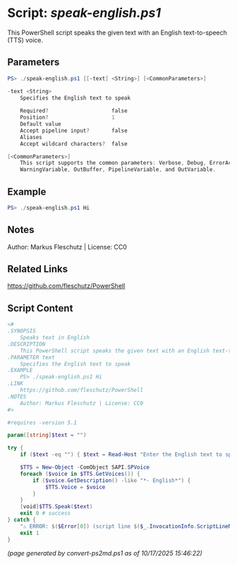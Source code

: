 Script: *speak-english.ps1*
========================

This PowerShell script speaks the given text with an English text-to-speech (TTS) voice.

Parameters
----------
```powershell
PS> ./speak-english.ps1 [[-text] <String>] [<CommonParameters>]

-text <String>
    Specifies the English text to speak
    
    Required?                    false
    Position?                    1
    Default value                
    Accept pipeline input?       false
    Aliases                      
    Accept wildcard characters?  false

[<CommonParameters>]
    This script supports the common parameters: Verbose, Debug, ErrorAction, ErrorVariable, WarningAction, 
    WarningVariable, OutBuffer, PipelineVariable, and OutVariable.
```

Example
-------
```powershell
PS> ./speak-english.ps1 Hi

```

Notes
-----
Author: Markus Fleschutz | License: CC0

Related Links
-------------
https://github.com/fleschutz/PowerShell

Script Content
--------------
```powershell
<#
.SYNOPSIS
	Speaks text in English
.DESCRIPTION
	This PowerShell script speaks the given text with an English text-to-speech (TTS) voice.
.PARAMETER text
	Specifies the English text to speak
.EXAMPLE
	PS> ./speak-english.ps1 Hi
.LINK
	https://github.com/fleschutz/PowerShell
.NOTES
	Author: Markus Fleschutz | License: CC0
#>

#requires -version 5.1

param([string]$text = "")

try {
	if ($text -eq "") { $text = Read-Host "Enter the English text to speak" }

	$TTS = New-Object -ComObject SAPI.SPVoice
	foreach ($voice in $TTS.GetVoices()) {
		if ($voice.GetDescription() -like "*- English*") {
			$TTS.Voice = $voice
		}
	}
	[void]$TTS.Speak($text)
	exit 0 # success
} catch {
	"⚠️ ERROR: $($Error[0]) (script line $($_.InvocationInfo.ScriptLineNumber))"
	exit 1
}
```

*(page generated by convert-ps2md.ps1 as of 10/17/2025 15:46:22)*
